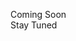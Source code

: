 <!DOCTYPE html>
<head>
  <meta charset="UTF-8">
  <title>CodePen - Letter-spacing animation</title>
  <link rel="stylesheet" href="./style.css">

</head>
<style>
@import url('https://fonts.googleapis.com/css?family=Gochi+Hand|Roboto:700');

.text-with-animation {
  font-size: 6vw;
  text-transform: uppercase;
  font-family: 'Roboto', sans-serif;
  text-align: center;
  line-height: 100vh;
  vertical-align: middle;
  animation: main-text-animation 1.7s ease-in-out forwards;
  font-weight: 700;
  color: #f19578;
  overflow: hidden;
  display: block;
  width: 500vw;
  margin-left: -200vw;
}

.container {
  height: 100vh;
  line-height: 100vh;
  vertical-align: middle;
}

.subtext-with-animation {
  position: absolute;
  font-size: 5vw;
  text-align: center;
  line-height: 100vh;
  vertical-align: middle;
  top: 0;
  width: 100%;
  font-family: 'Gochi Hand', cursive;
  color: #fff;
  letter-spacing: 4px;
  user-select: none;
  overflow: hidden;
  display: block;
}

.subtext-with-animation span:first-of-type {
  position: relative;
  opacity: 0;
  animation: word-animation 0.5s ease-out 1.5s forwards;
}

.subtext-with-animation span:nth-of-type(2) {
  position: relative;
  opacity: 0;
  animation: word-animation 0.5s ease-out 1.7s forwards;
}

body {
  overflow: hidden;
  margin: 0;
  background: linear-gradient(to bottom right, #e3915d 20%, #be3956);
}

body, html {
  width: 100vw;
  max-width: 100vw;
}

@keyframes main-text-animation {
  0% {
    letter-spacing: 25vw;
    word-spacing: 100vw;
    opacity: 0;
  }
  100% {
    letter-spacing: 4px;
    word-spacing: 1vw;
    opacity: 1;
  }
}

@keyframes word-animation {
  0% {
    top: 10vw;
    opacity: 0;
  }
  100% {
    top: 3.5vw;
    opacity: 1;
  }
}
</style>
<body>
<!-- partial:index.partial.html -->
<div class="container">
<div class="text-with-animation">Coming Soon</div>
<div class="subtext-with-animation">
  <span>Stay</span> <span>Tuned</span>
</div>
</div>
<!-- partial -->
  
</body>
</html>

